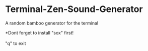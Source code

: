 # Terminal-Zen-Sound-Generator
A random bamboo generator for the terminal

*Dont forget to install "sox" first!
<br><br>
"q" to exit
